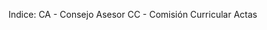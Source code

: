 Indice:
CA - Consejo Asesor
CC - Comisión Curricular
Actas

<!---
ComputacionFiuba/ComputacionFiuba is a ✨ special ✨ repository because its `README.md` (this file) appears on your GitHub profile.
You can click the Preview link to take a look at your changes.
--->

